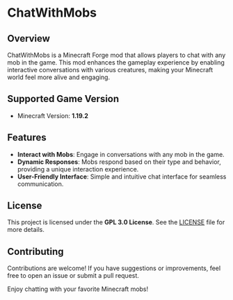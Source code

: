 # ChatWithMobs

## Overview
ChatWithMobs is a Minecraft Forge mod that allows players to chat with any mob in the game. This mod enhances the gameplay experience by enabling interactive conversations with various creatures, making your Minecraft world feel more alive and engaging.

## Supported Game Version
- Minecraft Version: **1.19.2**

## Features
- **Interact with Mobs**: Engage in conversations with any mob in the game.
- **Dynamic Responses**: Mobs respond based on their type and behavior, providing a unique interaction experience.
- **User-Friendly Interface**: Simple and intuitive chat interface for seamless communication.

## License
This project is licensed under the **GPL 3.0 License**. See the [LICENSE](LICENSE) file for more details.

## Contributing
Contributions are welcome! If you have suggestions or improvements, feel free to open an issue or submit a pull request.

Enjoy chatting with your favorite Minecraft mobs!
